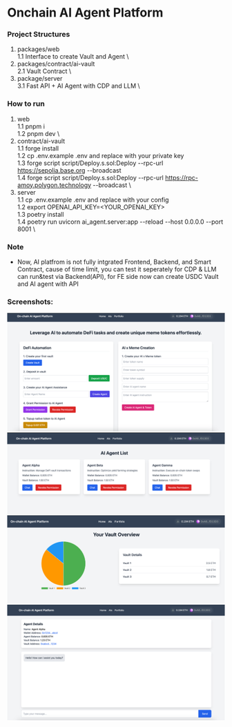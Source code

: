 # Onchain AI Agent Platform

### Project Structures
1. packages/web \
1.1 Interface to create Vault and Agent \
2. packages/contract/ai-vault \
2.1 Vault Contract \
3. package/server \
3.1 Fast API + AI Agent with CDP and LLM \

### How to run
1. web \
1.1 pnpm i \
1.2 pnpm dev \
2. contract/ai-vault \
1.1 forge install \
1.2 cp .env.example .env and replace with your private key \
1.3 forge script script/Deploy.s.sol:Deploy --rpc-url https://sepolia.base.org --broadcast \
1.4 forge script script/Deploy.s.sol:Deploy --rpc-url https://rpc-amoy.polygon.technology --broadcast \
3. server \
1.1 cp .env.example .env and replace with your config \
1.2 export OPENAI_API_KEY=<YOUR_OPENAI_KEY> \
1.3 poetry install \
1.4 poetry run uvicorn ai_agent.server:app --reload --host 0.0.0.0 --port 8001 \

### Note
- Now, AI platfrom is not fully intgrated Frontend, Backend, and Smart Contract, cause of time limit, you can test it seperately for CDP & LLM can run&test via Backend(API), for FE side now can create USDC Vault and AI agent with API

### Screenshots:
![SS1](/3.png "ss1")
![SS2](/1.png "ss2")
![SS3](/2.png "ss3")
![SS4](/4.png "ss4")